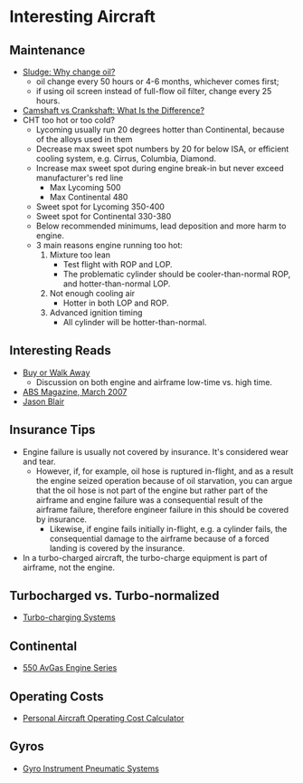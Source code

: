 # Interesting Aircraft

## Maintenance

* [Sludge: Why change oil?](https://blog.aopa.org/aopa/tag/sludge/)
  * oil change every 50 hours or 4-6 months, whichever comes first;
  * if using oil screen instead of full-flow oil filter, change every 25 hours.
* [Camshaft vs Crankshaft: What Is the Difference?](https://www.familyhandyman.com/article/camshaft-vs-crankshaft/)
* CHT too hot or too cold?
  * Lycoming usually run 20 degrees hotter than Continental, because of the alloys used in them
  * Decrease max sweet spot numbers by 20 for below ISA, or efficient cooling system, e.g. Cirrus, Columbia, Diamond.
  * Increase max sweet spot during engine break-in but never exceed manufacturer's red line
    * Max Lycoming 500
    * Max Continental 480
  * Sweet spot for Lycoming 350-400
  * Sweet spot for Continental 330-380
  * Below recommended minimums, lead deposition and more harm to engine.
  * 3 main reasons engine running too hot:
      1. Mixture too lean
          * Test flight with ROP and LOP.
          * The problematic cylinder should be cooler-than-normal ROP, and hotter-than-normal LOP.
      2. Not enough cooling air
          * Hotter in both LOP and ROP.
      3. Advanced ignition timing
          * All cylinder will be hotter-than-normal.

## Interesting Reads

* [Buy or Walk Away](https://resources.savvyaviation.com/wp-content/uploads/articles_aopa/AOPA_2017-03_buy-or-walk.pdf)
  * Discussion on both engine and airframe low-time vs. high time.
* [ABS Magazine, March 2007](https://www.yumpu.com/en/document/read/30961499/march-2007-american-bonanza-society)
* [Jason Blair](https://jasonblair.net/)

## Insurance Tips

* Engine failure is usually not covered by insurance. It's considered wear and tear.
  * However, if, for example, oil hose is ruptured in-flight, and as a result the engine seized operation because of oil starvation, you can argue that the oil hose is not part of the engine but rather part of the airframe and engine failure was a consequential result of the airframe failure, therefore engineer failure in this should be covered by insurance.
    * Likewise, if engine fails initially in-flight, e.g. a cylinder fails, the consequential damage to the airframe because of a forced landing is covered by the insurance.
* In a turbo-charged aircraft, the turbo-charge equipment is part of airframe, not the engine.

## Turbocharged vs. Turbo-normalized

* [Turbo-charging Systems](https://youtu.be/p22FOawoTCM)

## Continental

* [550 AvGas Engine Series](https://www.continental.aero/uploadedFiles/Content/Engines/Gasoline_engines/550AvGas-SpecSheet.pdf)

## Operating Costs

* [Personal Aircraft Operating Cost Calculator](https://jasonblair.net/?page_id=1533)

## Gyros

* [Gyro Instrument Pneumatic Systems](https://aea.net/AvionicsNews/ANArchives/GyrosMay05.pdf)
